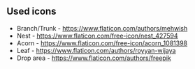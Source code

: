 ## Used icons

* Branch/Trunk - https://www.flaticon.com/authors/mehwish
* Nest - https://www.flaticon.com/free-icon/nest_427594
* Acorn - https://www.flaticon.com/free-icon/acorn_1081398
* Leaf - https://www.flaticon.com/authors/royyan-wijaya
* Drop area - https://www.flaticon.com/authors/freepik